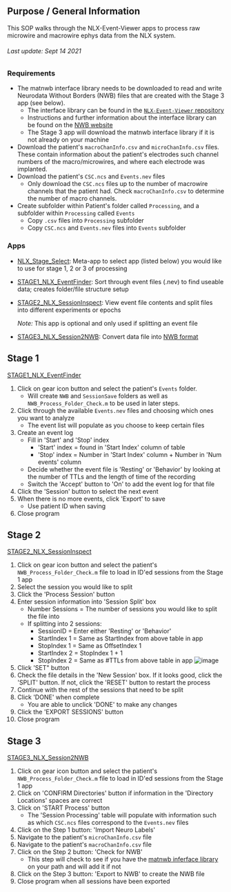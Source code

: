 ## Purpose / General Information
This SOP walks through the NLX-Event-Viewer apps to process raw microwire and macrowire ephys data from the NLX system. 

###### *Last update: Sept 14 2021*

### Requirements 
* The matnwb interface library needs to be downloaded to read and write Neurodata Without Borders (NWB) files that are created with the Stage 3 app (see below). 
  * The interface library can be found in the [`NLX-Event-Viewer` repository](https://github.com/NERD-CO/NLX-Event-Viewer/tree/main/NLX_IO_Code) 
  * Instructions and further information about the interface library can be found on the [NWB website](https://neurodatawithoutborders.github.io/matnwb/#setup) 
  * The Stage 3 app will download the matnwb interface library if it is not already on your machine
* Download the patient's `macroChanInfo.csv` and `microChanInfo.csv` files. These contain information about the patient's electrodes such channel numbers of the macro/microwires, and where each electrode was implanted. 
* Download the patient's `CSC.ncs` and `Events.nev` files 
   * Only download the `CSC.ncs` files up to the number of macrowire channels that the patient had. Check `macroChanInfo.csv` to determine the number of macro channels. 
* Create subfolder within Patient's folder called `Processing`, and a subfolder within `Processing` called `Events`
   * Copy `.csv` files into `Processing` subfolder
   * Copy `CSC.ncs` and `Events.nev` files into `Events` subfolder

### Apps
* [NLX_Stage_Select](https://github.com/NERD-CO/NLX-Event-Viewer/tree/main/NLX_Stage_Select): Meta-app to select app (listed below) you would like to use for stage 1, 2 or 3 of processing
* [STAGE1_NLX_EventFinder](https://github.com/NERD-CO/NLX-Event-Viewer/tree/main/STAGE1_NLX_EventFinder): Sort through event files (.nev) to find useable data; creates folder/file structure setup
* [STAGE2_NLX_SessionInspect](https://github.com/NERD-CO/NLX-Event-Viewer/tree/main/STAGE2_NLX_SessionInspect): View event file contents and split files into different experiments or epochs
   
   *Note:* This app is optional and only used if splitting an event file
* [STAGE3_NLX_Session2NWB](https://github.com/NERD-CO/NLX-Event-Viewer/tree/main/STAGE3_NLX_Session2NWB): Convert data file into [NWB format](https://www.nwb.org/nwb-neurophysiology/) 

## Stage 1
[STAGE1_NLX_EventFinder](https://github.com/NERD-CO/NLX-Event-Viewer/tree/main/STAGE1_NLX_EventFinder)
1. Click on gear icon button and select the patient's `Events` folder. 
    * Will create `NWB` and `SessionSave` folders as well as `NWB_Process_Folder_Check.m` to be used in later steps.
2. Click through the available `Events.nev` files and choosing which ones you want to analyze
    * The event list will populate as you choose to keep certain files
3. Create an event log
   * Fill in 'Start' and 'Stop' index 
       * 'Start' index = found in 'Start Index' column of table 
       * 'Stop' index = Number in 'Start Index' column + Number in 'Num events' column
   * Decide whether the event file is 'Resting' or 'Behavior' by looking at the number of TTLs and the length of time of the recording
   * Switch the 'Accept' button to 'On' to add the event log for that file
4. Click the 'Session' button to select the next event
5. When there is no more events, click 'Export' to save
   * Use patient ID when saving
6. Close program

## Stage 2
[STAGE2_NLX_SessionInspect](https://github.com/NERD-CO/NLX-Event-Viewer/tree/main/STAGE2_NLX_SessionInspect)
1. Click on gear icon button and select the patient's `NWB_Process_Folder_Check.m` file to load in ID'ed sessions from the Stage 1 app
2. Select the session you would like to split
3. Click the 'Process Session' button
4. Enter session information into 'Session Split' box
     * Number Sessions = The number of sessions you would like to split the file into
     * If splitting into 2 sessions:
       * SessionID = Enter either 'Resting' or 'Behavior'
       * StartIndex 1 = Same as StartIndex from above table in app
       * StopIndex 1 = Same as OffsetIndex 1
       * StartIndex 2 = StopIndex 1 + 1
       * StopIndex 2 = Same as #TTLs from above table in app
    ![image](https://user-images.githubusercontent.com/78009407/133321136-891a2ac5-a727-4232-bbd3-6371b42a076c.png)
5. Click 'SET" button
6. Check the file details in the 'New Session' box. If it looks good, click the 'SPLIT' button. If not, click the 'RESET' button to restart the process
7. Continue with the rest of the sessions that need to be split
8. Click 'DONE' when complete
   * You are able to unclick 'DONE' to make any changes
9. Click the 'EXPORT SESSIONS' button
10. Close program 

## Stage 3
[STAGE3_NLX_Session2NWB](https://github.com/NERD-CO/NLX-Event-Viewer/tree/main/STAGE3_NLX_Session2NWB)
1. Click on gear icon button and select the patient's `NWB_Process_Folder_Check.m` file to load in ID'ed sessions from the Stage 1 app
2. Click on 'CONFIRM Directories' button if information in the 'Directory Locations' spaces are correct
3. Click on 'START Process' button 
    * The 'Session Processing' table will populate with information such as which `CSC.ncs` files correspond to the `Events.nev` files 
5. Click on the Step 1 button: 'Import Neuro Labels'
6. Navigate to the patient's `microChanInfo.csv` file
7. Navigate to the patient's `macroChanInfo.csv` file
8. Click on the Step 2 button: 'Check for NWB'
   * This step will check to see if you have the [matnwb inferface library](https://github.com/NERD-CO/NLX-Event-Viewer/tree/main/NLX_IO_Code) on your path and will add it if not
9. Click on the Step 3 button: 'Export to NWB' to create the NWB file
10. Close program when all sessions have been exported
